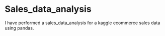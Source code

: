 # Sales_data_analysis
I have performed a sales_data_analysis for a kaggle ecommerce sales data using pandas. 

